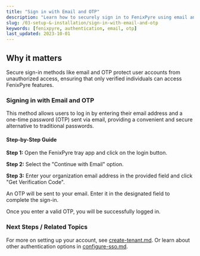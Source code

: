 ```yaml
---
title: "Sign in with Email and OTP"
description: "Learn how to securely sign in to FenixPyre using email and one-time passwords for enhanced authentication."
slug: /03-setup-&-installation/sign-in-with-email-and-otp
keywords: [fenixpyre, authentication, email, otp]
last_updated: 2023-10-01
---
```


## Why it matters
Secure sign-in methods like email and OTP protect user accounts from unauthorized access, ensuring that only verified individuals can access FenixPyre features.

### Signing in with Email and OTP
This method allows users to log in by entering their email address and a one-time password (OTP) sent via email, providing a convenient and secure alternative to traditional passwords.

#### Step-by-Step Guide
**Step 1:** Open the FenixPyre tray app and click on the login button.

**Step 2:** Select the "Continue with Email" option.

<!-- IMG:     ./media/03-setup-&-installation/sign-in-email.png | Alt: Screenshot of email sign-in option -->

**Step 3:** Enter your organization email address in the provided field and click "Get Verification Code".

An OTP will be sent to your email. Enter it in the designated field to complete the sign-in.

<!-- IMG:     ./media/03-setup-&-installation/enter-otp.png | Alt: Screenshot of OTP entry field -->

Once you enter a valid OTP, you will be successfully logged in.

### Next Steps / Related Topics
For more on setting up your account, see [create-tenant.md](./create-tenant.md). Or learn about other authentication options in [configure-sso.md](./configure-sso.md).